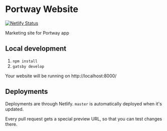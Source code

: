 # Portway Website

[![Netlify Status](https://api.netlify.com/api/v1/badges/1d53eb10-f7a8-488c-975f-081a9dea385f/deploy-status)](https://app.netlify.com/sites/portway-website/deploys)

Marketing site for Portway app

## Local development

1. `npm install`
1. `gatsby develop`

Your website will be running on http://localhost:8000/

## Deployments

Deployments are through Netlify. `master` is automatically deployed when it's updated.

Every pull request gets a special preview URL, so that you can test changes there.
